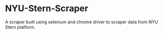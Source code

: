 # NYU-Stern-Scraper
A scraper built using selenium and chrome driver to scraper data from NYU Stern platform.
